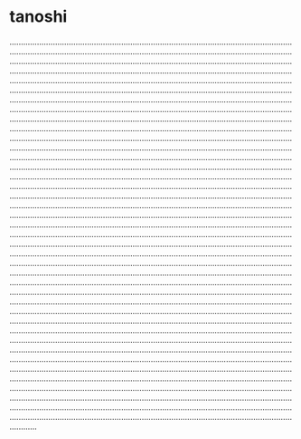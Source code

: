 # tanoshi
............................................................................................................................................................................................................................................................................................................................................................................................................................................................................................................................................................................................................................................................................................................................................................................................................................................................................................................................................................................................................................................................................................................................................................................................................................................................................................................................................................................................................................................................................................................................................................................................................................................................................................................................................................................................................................................................................................................................................................................................................................................................................................................................................................................................................................................................................................................................................................................................................................................................................................................................................................................................................................................................................................................................................................................................................................................................................................................................................................................................................................................................................................................................................................................................................................................................................................................................................................................................................................................................................................................................................................................................................................................................................................................................................................................................................................................................................................................................................................................................................................................................................................................................................................................................................................................................................................................................................................................................................................................................................................................................................................................................................................................................................................................................................................................................................................................................................................................................................................................................................................................................................................................................................................................